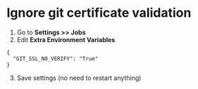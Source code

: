# Ignore git certificate validation

1. Go to **Settings >> Jobs**
2. Edit **Extra Environment Variables**
```
{
  "GIT_SSL_NO_VERIFY": "True"
}
```

3. Save settings (no need to restart anything)

